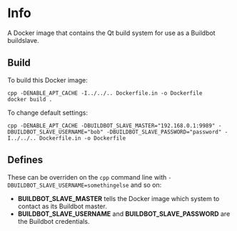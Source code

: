Info
====

A Docker image that contains the Qt build system for use as a Buildbot buildslave.

Build
----

To build this Docker image:

    cpp -DENABLE_APT_CACHE -I../../.. Dockerfile.in -o Dockerfile
    docker build .

To change default settings:

    cpp -DENABLE_APT_CACHE -DBUILDBOT_SLAVE_MASTER="192.168.0.1:9989" -DBUILDBOT_SLAVE_USERNAME="bob" -DBUILDBOT_SLAVE_PASSWORD="password" -I../../.. Dockerfile.in -o Dockerfile


Defines
----

These can be overriden on the `cpp` command line with `-DBUILDBOT_SLAVE_USERNAME=somethingelse` and so on:

   *   **BUILDBOT_SLAVE_MASTER** tells the Docker image which system to contact as its Buildbot master.
   *   **BUILDBOT_SLAVE_USERNAME** and **BUILDBOT_SLAVE_PASSWORD** are the Buildbot credentials.
